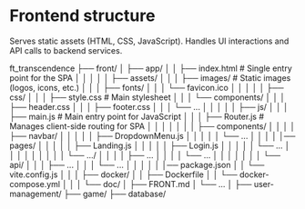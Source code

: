 # Frontend structure
Serves static assets (HTML, CSS, JavaScript).
Handles UI interactions and API calls to backend services.

ft_transcendence
├── front/
│   ├── app/
│   │   ├── index.html          # Single entry point for the SPA
│   │   │
│   │   ├── assets/
│   │   │   ├── images/         # Static images (logos, icons, etc.)
│   │   │   ├── fonts/
│   │   │   └── favicon.ico
│   │   │
│   │   ├── css/
│   │   │   ├── style.css       # Main stylesheet
│   │   │   └── components/
│   │   │       ├── header.css
│   │   │       ├── footer.css
│   │   │       └── ...
│   │   │
│   │   ├── js/
│   │   │   ├── main.js          # Main entry point for JavaScript
│   │   │   ├── Router.js        # Manages client-side routing for SPA
│   │   │   │
│   │   │   ├── components/
│   │   │   │   ├── navbar/
│   │   │   │   │   ├── DropdownMenu.js
│   │   │   │   │   └── ...
│   │   │   │   │── pages/
│   │   │   │   │   ├── Landing.js
│   │   │   │   │   ├── Login.js
│   │   │   │   │   └── ...
│   │   │   │   │
│   │   │   │   └── .../
│   │   │   │       ├── ...
│   │   │   │       └── ...
│   │   │   │
│   │   │   └── api/
│   │   │       ├── ...
│   │   │       └── ...
│   │   │
│   │   │── package.json
│   │   └── vite.config.js
│   │
│   ├── docker/
│   │   ├── Dockerfile
│   │   └── docker-compose.yml
│   │
│   └── doc/
│       ├── FRONT.md
│       └── ...
│
├── user-management/
├── game/ 
├── database/
